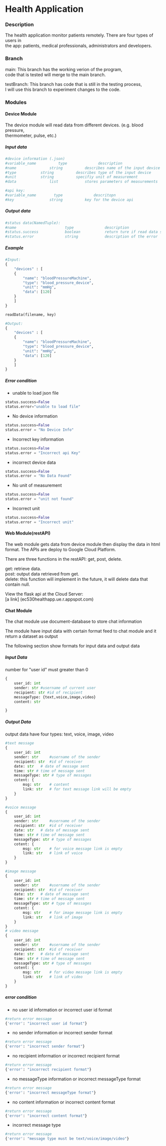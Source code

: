 # Health Application

### Description

The health application monitor patients remotely. There are four types of users in <br />
the app: patients, medical professionals, administrators and developers. <br />



### Branch

main: This branch has the working verion of the program, <br />
code that is tested will merge to the main branch. <br />

testBranch: This branch has code that is still in the testing process, <br />
I will use this branch to experiment changes to the code. <br />

### Modules

#### Device Module

The device module will read data from different devices. (e.g. blood pressure, <br />
thermometer, pulse, etc.) 

##### Input data
```python
#device information (.json) 
#variable_name          type              description
#name           	string      	describes name of the input device
#type     		string      	describes type of the input device
#unit			string			specifiy unit of measurement
#data           	list        	stores parameters of measurements

#api key:
#variable_name        type              descritopn
#key         		string          key for the device api
```
##### Output data
```python
#status data(NamedTuple):
#name                      type              description 
#status.success            boolean           return ture if read data successfully otherwise return false
#status.error              string            description of the error
```

##### Example
```python
#Input:
{
	"devices" : [
	{
		"name": "bloodPressureMachine",
		"type": "blood_pressure_device",
		"unit": "mmHg",
		"data": [120]
	}
	]
}

readData(filename, key)

#Output:
{
	"devices" : [
	{
		"name": "bloodPressureMachine",
		"type": "blood_pressure_device",
		"unit": "mmHg",
		"data": [120]
	}
	]
}
```

##### Error condition
- unable to load json file
```python
status.success=False
status.error="unable to load file"
```
- No device information
```python
status.success=False
status.error = "No Device Info"
```
- Incorrect key information
```python
status.success=False
status.error = "Incorrect api Key"
```
- incorrect device data
```python
status.success=False
status.error = "No Data Found"
```
- No unit of measurement
```python
status.success=False
status.error = "unit not found"
```
- Incorrect unit
```python
status.success=False
status.error = "Incorrect unit"
```

#### Web Module(restAPI)

The web module gets data from device module then display the data in html format. The APIs are deploy to 
Google Cloud Platform. 

There are three functions in the restAPI: get, post, delete.

get: retrieve data. <br />
post: output data retrieved from get. <br />
delete: this function will implement in the future, it will delete data that contain null. <br />

View the flask api at the Cloud Server: <br />
[a link] (ec530healthapp.ue.r.appspot.com)


#### Chat Module

The chat module use document-database to store chat information

The module have input data with certain format feed to chat module and it return a dataset as output

The following section show formats for input data and output data

##### Input Data

number for "user id" must greater than 0

```python
{
	user_id: int
	sender: str #username of current user
	recipient: str #id of recipient
	messageType: {text,voice,image,video}
	content: str

}
```

##### Output Data

output data have four types: text, voice, image, video

```python
#text message
{
	user_id: int	
	sender: str		#username of the sender
	recipient: str	#id of receiver
	date: str	# date of message sent
	time: str # time of message sent
	messageType: str # type of messages
	cotent: {
		msg: str	# content
		link: str	# for text message link will be empty
	}
}

#voice message
{
	user_id: int	
	sender: str		#username of the sender
	recipient: str	#id of receiver
	date: str	# date of message sent
	time: str # time of message sent
	messageType: str # type of messages
	cotent: {
		msg: str	# for voice message link is empty
		link: str	# link of voice
	}
}

#image message
{
	user_id: int	
	sender: str		#username of the sender
	recipient: str	#id of receiver
	date: str	# date of message sent
	time: str # time of message sent
	messageType: str # type of messages
	cotent: {
		msg: str	# for image message link is empty
		link: str	# link of image
	}
}
# video message
{
	user_id: int	
	sender: str		#username of the sender
	recipient: str	#id of receiver
	date: str	# date of message sent
	time: str # time of message sent
	messageType: str # type of messages
	cotent: {
		msg: str	# for video message link is empty
		link: str	# link of video
	}
}
```
##### error condition

- no user id information or incorrect user id format
```python
#return error message
{'error': "incorrect user id format"}
```
- no sender information or incorrect sender format
```python
#return error message
{'error': "incorrect sender format"}
```
- no recipient information or incorrect recipient format
```python
#return error message
{'error': "incorrect recipient format"}
```
- no messageType information or incorrect messageType format
```python
#return error message
{'error': "incorrect messageType format"}
```
- no content information or incorrect content format
```python
#return error message
{'error': "incorrect content format"}
```
- incorrect message type
```python
#return error message
{'error': "message type must be text/voice/image/video"}
```
